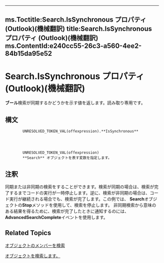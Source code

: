 

---
ms.Toctitle:Search.IsSynchronous プロパティ (Outlook)(機械翻訳)
title:Search.IsSynchronous プロパティ (Outlook)(機械翻訳)
ms.ContentId:e240cc55-26c3-a560-4ee2-84b15da95e52
---
# Search.IsSynchronous プロパティ (Outlook)(機械翻訳)




**ブール**検索が同期するかどうかを示す値を返します。読み取り専用です。

## 構文

            UNRESOLVED_TOKEN_VAL(offexpression).**IsSynchronous**




            UNRESOLVED_TOKEN_VAL(offexpression)
            **Search** オブジェクトを表す変数を指定します。



## 注釈
同期または非同期の検索をすることができます。検索が同期の場合は、検索が完了するまでコードの実行が一時停止します。逆に、検索が非同期の場合は、コード実行が継続される場合でも、検索が完了します。この例では、 **Search**オブジェクトの**Stop**メソッドを使用して、検索を停止します。 非同期検索から意味のある結果を得るために、検索が完了したときに通知するのには、 **AdvancedSearchComplete**イベントを使用します。



## Related Topics

[オブジェクトのメンバーを検索](543773b8-9f38-8d3e-2279-8f2a581ccd18.md)

[オブジェクトを検索します。](226a5d49-3caf-90dd-725c-265404d1939f.md)




